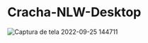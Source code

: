 # Cracha-NLW-Desktop


![Captura de tela 2022-09-25 144711](https://user-images.githubusercontent.com/66629532/192157778-260c46a8-5146-4078-98d5-1e52908efd06.png)
